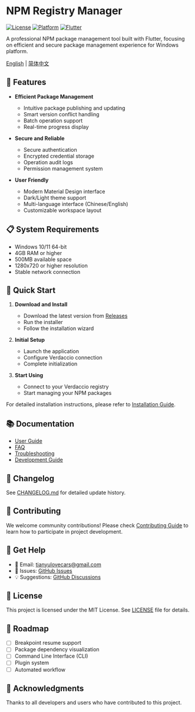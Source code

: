 # NPM Registry Manager

[![License](https://img.shields.io/badge/License-MIT-blue.svg)](LICENSE)
[![Platform](https://img.shields.io/badge/Platform-Windows-blue.svg)]()
[![Flutter](https://img.shields.io/badge/Flutter-3.0+-blue.svg)]()

A professional NPM package management tool built with Flutter, focusing on efficient and secure package management experience for Windows platform.

[English](./README_EN.md) | [简体中文](./README.md)

## 🚀 Features

- **Efficient Package Management**
  - Intuitive package publishing and updating
  - Smart version conflict handling
  - Batch operation support
  - Real-time progress display

- **Secure and Reliable**
  - Secure authentication
  - Encrypted credential storage
  - Operation audit logs
  - Permission management system

- **User Friendly**
  - Modern Material Design interface
  - Dark/Light theme support
  - Multi-language interface (Chinese/English)
  - Customizable workspace layout

## 📋 System Requirements

- Windows 10/11 64-bit
- 4GB RAM or higher
- 500MB available space
- 1280x720 or higher resolution
- Stable network connection

## 🔧 Quick Start

1. **Download and Install**
   - Download the latest version from [Releases](https://github.com/tbyd/npm-registry-manager/releases)
   - Run the installer
   - Follow the installation wizard

2. **Initial Setup**
   - Launch the application
   - Configure Verdaccio connection
   - Complete initialization

3. **Start Using**
   - Connect to your Verdaccio registry
   - Start managing your NPM packages

For detailed installation instructions, please refer to [Installation Guide](./INSTALL.md).

## 📚 Documentation

- [User Guide](./docs/user-guide.md)
- [FAQ](./docs/faq.md)
- [Troubleshooting](./docs/troubleshooting.md)
- [Development Guide](./docs/development.md)

## 🔄 Changelog

See [CHANGELOG.md](./CHANGELOG.md) for detailed update history.

## 🤝 Contributing

We welcome community contributions! Please check [Contributing Guide](./CONTRIBUTING.md) to learn how to participate in project development.

## 💬 Get Help

- 📧 Email: [tianyulovecars@gmail.com](mailto:tianyulovecars@gmail.com)
- 🐛 Issues: [GitHub Issues](https://github.com/tbyd/npm-registry-manager/issues)
- 💡 Suggestions: [GitHub Discussions](https://github.com/tbyd/npm-registry-manager/discussions)

## 📄 License

This project is licensed under the MIT License. See [LICENSE](LICENSE) file for details.

## 🎯 Roadmap

- [ ] Breakpoint resume support
- [ ] Package dependency visualization
- [ ] Command Line Interface (CLI)
- [ ] Plugin system
- [ ] Automated workflow

## 🙏 Acknowledgments

Thanks to all developers and users who have contributed to this project. 